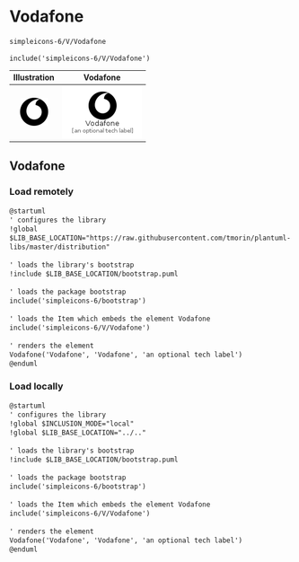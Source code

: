 # Vodafone


```text
simpleicons-6/V/Vodafone
```

```text
include('simpleicons-6/V/Vodafone')
```



| Illustration | Vodafone |
| :---: | :---: |
| ![illustration for Illustration](../../simpleicons-6/V/Vodafone.png) | ![illustration for Vodafone](../../simpleicons-6/V/Vodafone.Local.png) |




## Vodafone

### Load remotely
```plantuml
@startuml
' configures the library
!global $LIB_BASE_LOCATION="https://raw.githubusercontent.com/tmorin/plantuml-libs/master/distribution"

' loads the library's bootstrap
!include $LIB_BASE_LOCATION/bootstrap.puml

' loads the package bootstrap
include('simpleicons-6/bootstrap')

' loads the Item which embeds the element Vodafone
include('simpleicons-6/V/Vodafone')

' renders the element
Vodafone('Vodafone', 'Vodafone', 'an optional tech label')
@enduml
```

### Load locally
```plantuml
@startuml
' configures the library
!global $INCLUSION_MODE="local"
!global $LIB_BASE_LOCATION="../.."

' loads the library's bootstrap
!include $LIB_BASE_LOCATION/bootstrap.puml

' loads the package bootstrap
include('simpleicons-6/bootstrap')

' loads the Item which embeds the element Vodafone
include('simpleicons-6/V/Vodafone')

' renders the element
Vodafone('Vodafone', 'Vodafone', 'an optional tech label')
@enduml
```

